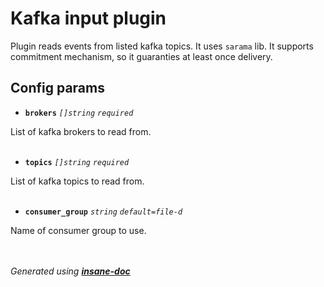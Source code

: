 # Kafka input plugin
Plugin reads events from listed kafka topics. It uses `sarama` lib.
It supports commitment mechanism, so it guaranties at least once delivery.

## Config params
- **`brokers`** *`[]string`*   *`required`*  

List of kafka brokers to read from.
<br><br>

- **`topics`** *`[]string`*   *`required`*  

List of kafka topics to read from.
<br><br>

- **`consumer_group`** *`string`*  *`default=file-d`*   

Name of consumer group to use.
<br><br>


<br>*Generated using [__insane-doc__](https://github.com/vitkovskii/insane-doc)*
